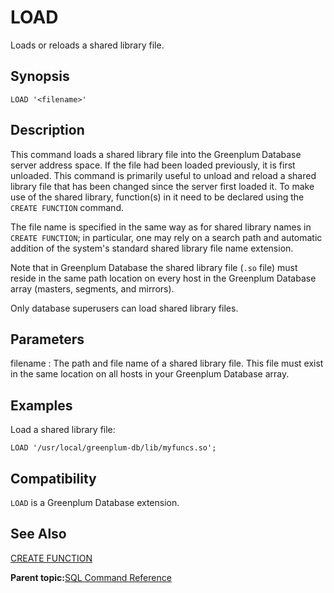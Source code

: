 # LOAD 

Loads or reloads a shared library file.

## Synopsis 

``` {#sql_command_synopsis}
LOAD '<filename>'
```

## Description 

This command loads a shared library file into the Greenplum Database server address space. If the file had been loaded previously, it is first unloaded. This command is primarily useful to unload and reload a shared library file that has been changed since the server first loaded it. To make use of the shared library, function\(s\) in it need to be declared using the `CREATE FUNCTION` command.

The file name is specified in the same way as for shared library names in `CREATE FUNCTION`; in particular, one may rely on a search path and automatic addition of the system's standard shared library file name extension.

Note that in Greenplum Database the shared library file \(`.so` file\) must reside in the same path location on every host in the Greenplum Database array \(masters, segments, and mirrors\).

Only database superusers can load shared library files.

## Parameters 

filename
:   The path and file name of a shared library file. This file must exist in the same location on all hosts in your Greenplum Database array.

## Examples 

Load a shared library file:

```
LOAD '/usr/local/greenplum-db/lib/myfuncs.so';
```

## Compatibility 

`LOAD` is a Greenplum Database extension.

## See Also 

[CREATE FUNCTION](CREATE_FUNCTION.html)

**Parent topic:**[SQL Command Reference](../sql_commands/sql_ref.html)

